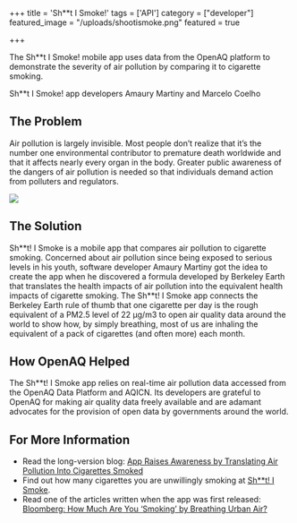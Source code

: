 +++
title = 'Sh**t I Smoke!'
tags = ['API']
category = ["developer"]
featured_image = "/uploads/shootismoke.png"
featured = true

+++

The Sh**t I Smoke! mobile app uses data from the OpenAQ platform to demonstrate the severity of air pollution by comparing it to cigarette smoking.

Sh**t I Smoke! app developers Amaury Martiny and Marcelo Coelho
 
## The Problem

Air pollution is largely invisible. Most people don’t realize that it’s the number one environmental contributor to premature death worldwide and that it affects nearly every organ in the body. Greater public awareness of the dangers of air pollution is needed so that individuals demand action from polluters and regulators. 


![](/uploads/shootismoke_cigarette.webp)

## The Solution

Sh\*\*t! I Smoke is a mobile app that compares air pollution to cigarette smoking. Concerned about air pollution since being exposed to serious levels in his youth, software developer Amaury Martiny got the idea to create the app when he discovered a formula developed by Berkeley Earth that translates the health impacts of air pollution into the equivalent health impacts of cigarette smoking. The Sh**t! I Smoke app connects the Berkeley Earth rule of thumb that one cigarette per day is the rough equivalent of a PM2.5 level of 22 μg/m3 to open air quality data around the world to show how, by simply breathing, most of us are inhaling the equivalent of a pack of cigarettes (and often more) each month.

## How OpenAQ Helped

The Sh\*\*t! I Smoke app relies on real-time air pollution data accessed from the OpenAQ Data Platform and AQICN. Its developers are grateful to OpenAQ for making air quality data freely available and are adamant advocates for the provision of open data by governments around the world.

## For More Information
* Read the long-version blog: [App Raises Awareness by Translating Air Pollution Into Cigarettes Smoked](https://medium.com/@openaq/app-raises-awareness-by-translating-air-pollution-into-cigarettes-smoked-d08cfc66c3c)
* Find out how many cigarettes you are unwillingly smoking at [Sh**t! I Smoke](https://shootismoke.app/).
* Read one of the articles written when the app was first released: [Bloomberg: How Much Are You ‘Smoking’ by Breathing Urban Air?](https://www.bloomberg.com/news/articles/2018-04-25/the-app-that-translates-air-pollution-into-cigarettes)
